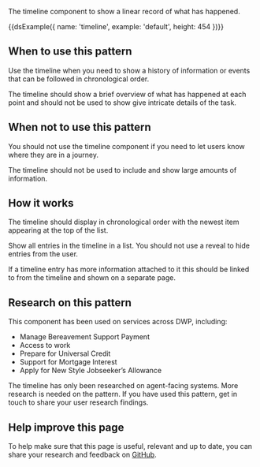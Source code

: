 The timeline component to show a linear record of what has happened.

{{dsExample({
  name: 'timeline',
  example: 'default',
  height: 454
})}}

## When to use this pattern

Use the timeline when you need to show a history of information or events that can be followed in chronological order.

The timeline should show a brief overview of what has happened at each point and should not be used to show give intricate details of the task.


## When not to use this pattern

You should not use the timeline component if you need to let users know where they are in a journey.

The timeline should not be used to include and show large amounts of information.


## How it works

The timeline should display in chronological order with the newest item appearing at the top of the list.

Show all entries in the timeline in a list. You should not use a reveal to hide entries from the user.

If a timeline entry has more information attached to it this should be linked to from the timeline and shown on a separate page.

## Research on this pattern

This component has been used on services across DWP, including:

<ul>
<li>Manage Bereavement Support Payment</li>
<li>Access to work</li>
<li>Prepare for Universal Credit</li>
<li>Support for Mortgage Interest</li>
<li>Apply for New Style Jobseeker’s Allowance</li>
</ul>

The timeline has only been researched on agent-facing systems.
More research is needed on the pattern. If you have used this pattern, get in touch to share your user research findings.

## Help improve this page
To help make sure that this page is useful, relevant and up to date, you can share your research and feedback on <a href="https://github.com/dwp/design-system-community-backlog/issues/1">GitHub</a>.
